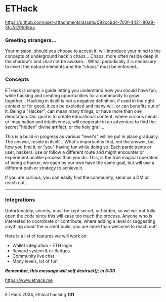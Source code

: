 # ETHack 

https://github.com/user-attachments/assets/092cc9d4-7c0f-4421-80a9-3fc7d79565ba

### Greeting strangers... 

Your mission, should you choose to accept it, will introduce your mind to the concepts of underground hack'n chaos... Chaos, more often reside deep in the shadow's and shall not be awaken... Withal periodically it is necessary to invert the natural elements and the "chaos" must be enforced...


### Concepts

ETHack is simply a guide letting you understand how you should have fun, while hacking and creating opportunities for a community to grow together... Hacking in itself is not a negative definition, if used in the right context or for good, it can be exploited and many will, or can benefits out of it. Being a "Hacker", can mean many things, or have more than one denotation. Our goal is to create educational content, where curious minds or imagination and intuitiveness, will cooperate in an adventure to find the secret "hidden" divine artifact, or the holy grail...

This is a build-in progress as various "level's" will be put in place gradually. The answer, reside in itself... What's important is that, not the answer, but how you find it, or "you" having fun while doing so. Each participants or user, hackers, use or follow a different route and might encounter or experiment unalike process than you do. This, is the true magical operation of being a hacker, we each by our own have the same goal, but will use a different path or strategy to achieve it. 

If you are curious, you can easily find the community, send us a DM or reach out...  

________________

### Integrations

Unfortunately, secrets, must be kept secret, or hidden, so we will not fully open the code since this will ease too much the process. Anyone who is interested to coordinate or contribute, where adding a level or suggesting anything about the current build, you are more than welcome to reach out! 

Here is a list of features we will work on:

- Wallet integration - ETH login
- Reward system & or Badges
- Community live chat
- Many levels, lot of fun

*__Remember, this message will self.destruct(); in 5:00__*

https://www.ethack.me

_________________
ETHack 2024, Ethical hacking __101__

